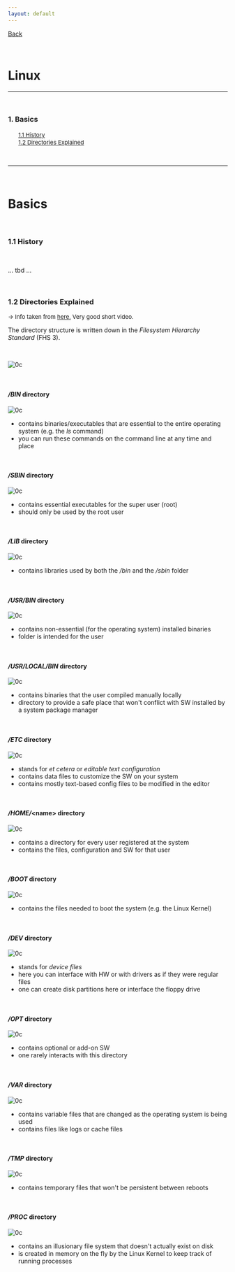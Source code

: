```yaml
---
layout: default
---
```


[Back](../)  

&nbsp;

# Linux
---  

&nbsp;

### 1. Basics    
&nbsp;&nbsp;&nbsp;&nbsp;&nbsp; [<font size="-1">1.1 History</font>](#ch1-1)  
&nbsp;&nbsp;&nbsp;&nbsp;&nbsp; [<font size="-1">1.2 Directories Explained</font>](#ch1-2)  
 
&nbsp;

---  

&nbsp;

# Basics  

&nbsp; 

<a name="ch1-1"></a>
### 1.1 History

&nbsp;

... tbd ...

&nbsp; 

<a name="ch1-2"></a>
### 1.2 Directories Explained  

<font size="-1">&rarr; Info taken from <a href="https://www.youtube.com/watch?v=42iQKuQodW4">here.</a> Very good short video.</font>

The directory structure is written down in the *Filesystem Hierarchy Standard* (FHS 3).

&nbsp;

![0c](../assets/pics/linux_directories.png)  

&nbsp;

#### */BIN* directory  

![0c](../assets/pics/linux_bin.png)

- contains binaries/executables that are essential to the entire operating system (e.g. the *ls* command)
- you can run these commands on the command line at any time and place

&nbsp;

#### */SBIN* directory  

![0c](../assets/pics/linux_sbin.png)

- contains essential executables for the super user (root)
- should only be used by the root user

&nbsp;

#### */LIB* directory

![0c](../assets/pics/linux_lib.png)

- contains libraries used by both the */bin* and the */sbin* folder

&nbsp;

#### */USR/BIN* directory

![0c](../assets/pics/linux_usr_bin.png)

- contains non-essential (for the operating system) installed binaries
- folder is intended for the user

&nbsp;

#### */USR/LOCAL/BIN* directory

![0c](../assets/pics/linux_usr_local_bin.png)

- contains binaries that the user compiled manually locally
- directory to provide a safe place that won't conflict with SW installed by a system package manager

&nbsp;

#### */ETC* directory

![0c](../assets/pics/linux_etc.png)  

- stands for *et cetera* or *editable text configuration*
- contains data files to customize the SW on your system
- contains mostly text-based config files to be modified in the editor

&nbsp;

#### */HOME/*\<name\> directory

![0c](../assets/pics/linux_home.png)  

- contains a directory for every user registered at the system
- contains the files, configuration and SW for that user

&nbsp;

#### */BOOT* directory

![0c](../assets/pics/linux_boot.png)  

- contains the files needed to boot the system (e.g. the Linux Kernel)

&nbsp;

#### */DEV* directory

![0c](../assets/pics/linux_dev.png)  

- stands for *device files*
- here you can interface with HW or with drivers as if they were regular files
- one can create disk partitions here or interface the floppy drive

&nbsp;

#### */OPT* directory

![0c](../assets/pics/linux_opt.png)

- contains optional or add-on SW
- one rarely interacts with this directory

&nbsp;

#### */VAR* directory

![0c](../assets/pics/linux_var.png)

- contains variable files that are changed as the operating system is being used
- contains files like logs or cache files

&nbsp;

#### */TMP* directory

![0c](../assets/pics/linux_tmp.png)

- contains temporary files that won't be persistent between reboots

&nbsp;

#### */PROC* directory

![0c](../assets/pics/linux_proc.png)

- contains an illusionary file system that doesn't actually exist on disk
- is created in memory on the fly by the Linux Kernel to keep track of running processes